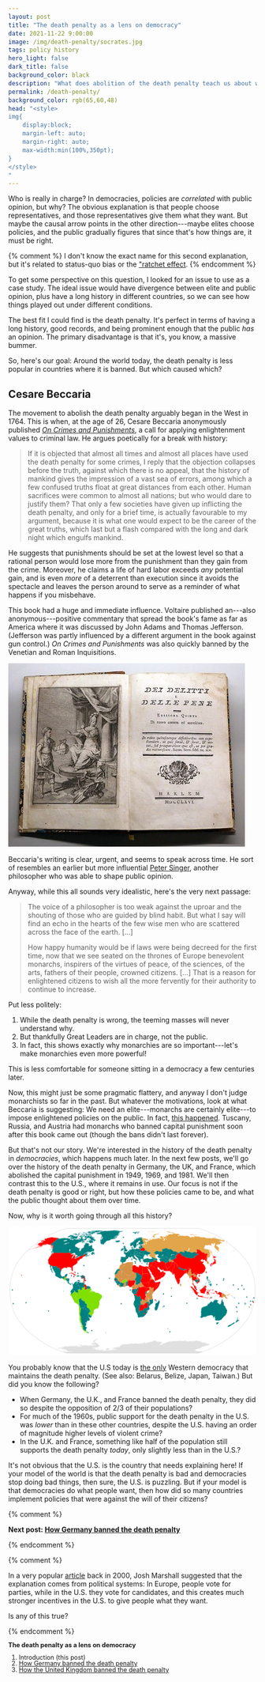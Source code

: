 ```yaml
---
layout: post
title: "The death penalty as a lens on democracy"
date: 2021-11-22 9:00:00
image: /img/death-penalty/socrates.jpg
tags: policy history
hero_light: false
dark_title: false
background_color: black
description: "What does abolition of the death penalty teach us about who is in change?"
permalink: /death-penalty/
background_color: rgb(65,60,48)
head: "<style>
img{
    display:block;
    margin-left: auto;
    margin-right: auto;
    max-width:min(100%,350pt);
}
</style>
"
---
```


Who is really in charge? In democracies, policies are *correlated* with public opinion, but why? The obvious explanation is that people choose representatives, and those representatives give them what they want. But maybe the causal arrow points in the other direction---maybe elites choose policies, and the public gradually figures that since that's how things are, it must be right.

{% comment %}
I don't know the exact name for this second explanation, but it's related to status-quo bias or the ["ratchet effect](https://www.economist.com/blighty/2013/04/08/the-lady-who-changed-the-world").
{% endcomment %}

To get some perspective on this question, I looked for an issue to use as a case study. The ideal issue would have divergence between elite and public opinion, plus have a long history in different countries, so we can see how things played out under different conditions.

The best fit I could find is the death penalty. It's perfect in terms of having a long history, good records, and being prominent enough that the public *has* an opinion. The primary disadvantage is that it's, you know, a massive bummer.

So, here's our goal: Around the world today, the death penalty is less popular in countries where it is banned. But which caused which?

## Cesare Beccaria

The movement to abolish the death penalty arguably began in the West in 1764. This is when, at the age of 26, Cesare Beccaria anonymously published [*On Crimes and Punishments*](https://www.gutenberg.org/files/58700/58700-h/58700-h.htm), a call for applying enlightenment values to criminal law. He argues poetically for a break with history:

> If it is objected that almost all times and almost all places have used the death penalty for some crimes, I reply that the objection collapses before the truth, against which there is no appeal, that the history of mankind gives the impression of a vast sea of errors, among which a few confused truths float at great distances from each other. Human sacrifices were common to almost all nations; but who would dare to justify them? That only a few societies have given up inflicting the death penalty, and only for a brief time, is actually favourable to my argument, because it is what one would expect to be the career of the great truths, which last but a flash compared with the long and dark night which engulfs mankind.

He suggests that punishments should be set at the lowest level so that a rational person would lose more from the punishment than they gain from the crime. Moreover, he claims a life of hard labor exceeds *any* potential gain, and is even *more* of a deterrent than execution since it avoids the spectacle and leaves the person around to serve as a reminder of what happens if you misbehave.

This book had a huge and immediate influence. Voltaire published an---also anonymous---positive commentary that spread the book's fame as far as America where it was discussed by John Adams and Thomas Jefferson. (Jefferson was partly influenced by a different argument in the book against gun control.) *On Crimes and Punishments* was also quickly banned by the Venetian and Roman Inquisitions.

<img src="/img/death-penalty/beccaria.jpg" alt="beccaria's book" loading="lazy">

Beccaria's writing is clear, urgent, and seems to speak across time. He sort of resembles an earlier but more influential [Peter Singer](https://en.wikipedia.org/wiki/Animal_Liberation_(book)), another philosopher who was able to shape public opinion.

Anyway, while this all sounds very idealistic, here's the very next passage:

> The voice of a philosopher is too weak against the uproar and the shouting of those who are guided by blind habit. But what I say will find an echo in the hearts of the few wise men who are scattered across the face of the earth. [...]
>
> How happy humanity would be if laws were being decreed for the first time, now that we see seated on the thrones of Europe benevolent monarchs, inspirers of the virtues of peace, of the sciences, of the arts, fathers of their people, crowned citizens. [...] That is a reason for enlightened citizens to wish all the more fervently for their authority to continue to increase.

Put less politely:

1. While the death penalty is wrong, the teeming masses will never understand why.
2. But thankfully Great Leaders are in charge, not the public.
3. In fact, this shows exactly why monarchies are so important---let's make monarchies even more powerful!

This is less comfortable for someone sitting in a democracy a few centuries later.

Now, this might just be some pragmatic flattery, and anyway I don't judge monarchists so far in the past. But whatever the motivations, look at what Beccaria is suggesting: We need an elite---monarchs are certainly elite---to impose enlightened policies on the public. In fact, [this happened](https://doi.org/10.2307/2276063). Tuscany, Russia, and Austria had monarchs who banned capital punishment soon after this book came out (though the bans didn't last forever).

But that's not our story. We're interested in the history of the death penalty in *democracies*, which happens much later. In the next few posts, we'll go over the history of the death penalty in Germany, the UK, and France, which abolished the capital punishment in 1949, 1969, and 1981. We'll then contrast this to the U.S., where it remains in use. Our focus is not if the death penalty is good or right, but how these policies came to be, and what the public thought about them over time.

Now, why is it worth going through all this history?

<img src="/img/death-penalty/abolition-map.svg" alt="death penalty abolition around the world" loading="lazy">

You probably know that the U.S today is [the only](https://en.wikipedia.org/wiki/Capital_punishment#/media/File:Capital_punishment_in_the_world.svg) Western democracy that maintains the death penalty. (See also: Belarus, Belize, Japan, Taiwan.) But did you know the following?
* When Germany, the U.K., and France banned the death penalty, they did so despite the opposition of 2/3 of their populations?
* For much of the 1960s, public support for the death penalty in the U.S. was *lower* than in these other countries, despite the U.S. having an order of magnitude higher levels of violent crime?
* In the U.K. and France, something like half of the population still supports the death penalty *today*, only slightly less than in the U.S.?

It's not obvious that the U.S. is the country that needs explaining here! If your model of the world is that the death penalty is bad and democracies stop doing bad things, then sure, the U.S. is puzzling. But if your model is that democracies do what people want, then how did so many countries implement policies that were against the will of their citizens?

{% comment %}

**Next post: [How Germany banned the death penalty](/death-penalty-germany)**

{% endcomment %}

{% comment %}

In a very popular [article]((https://web.archive.org/web/20000815085533/http://www.tnr.com/073100/marshall073100.html)) back in 2000, Josh Marshall suggested that the explanation comes from political systems: In Europe, people vote for parties, while in the U.S. they vote for candidates, and this creates much stronger incentives in the U.S. to give people what they want.

Is any of this true? 

{% endcomment %}

<div style="font-size:90%; line-height:100%" markdown="1">

**The death penalty as a lens on democracy**
1. Introduction (this post)
2. [How Germany banned the death penalty](/death-penalty-germany)
3. [How the United Kingdom banned the death penalty](/death-penalty-uk)

</div>